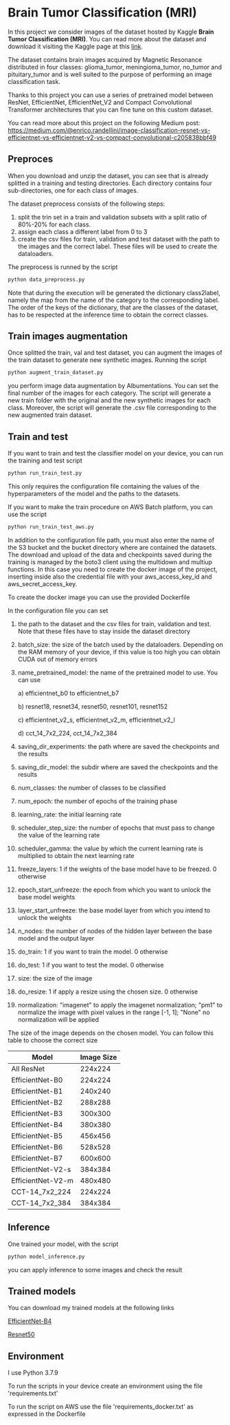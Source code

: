 # Brain Tumor Classification (MRI)

In this project we consider images of the dataset hosted by Kaggle **Brain Tumor Classification (MRI)**.
You can read more about the dataset and download it visiting the Kaggle page
at this [link](https://www.kaggle.com/datasets/sartajbhuvaji/brain-tumor-classification-mri?select=Training).

The dataset contains brain images acquired by Magnetic Resonance distributed in four classes: 
glioma_tumor, meningioma_tumor, no_tumor and pituitary_tumor and 
is well suited to the purpose of performing an image classification task.

Thanks to this project you can use a series of pretrained model between 
ResNet, EfficientNet, EfficientNet_V2 and Compact Convolutional Transformer architectures
that you can fine tune on this custom dataset.

You can read more about this project on the following Medium post: https://medium.com/@enrico.randellini/image-classification-resnet-vs-efficientnet-vs-efficientnet-v2-vs-compact-convolutional-c205838bbf49

## Preproces

When you download and unzip the dataset, you can see that is already splitted in a training and testing directories.
Each directory contains four sub-directories, one for each class of images.

The dataset preprocess consists of the following steps:

1) split the trin set in a train and validation subsets with a split ratio of 80%-20% for each class.
2) assign each class a different label from 0 to 3
3) create the csv files for train, validation and test dataset with the path to the images and the correct label.
   These files will be used to create the dataloaders.

The preprocess is runned by the script

```bash
python data_preprocess.py
```
Note that during the execution will be generated the dictionary class2label, namely the map from the name of the
category to the corresponding label. The order of the keys of the dictionary, that are the classes of the dataset, has to be respected
at the inference time to obtain the correct classes.

## Train images augmentation

Once splitted the train, val and test dataset, you can augment the images of the train dataset to generate new synthetic images.
Running the script

```bash
python augment_train_dataset.py
```

you perform image data augmentation by Albumentations. You can set the final number of the images for each category.
The script will generate a new train folder with the original and the new synthetic images for each class. 
Moreover, the script will generate the .csv file corresponding to the new augmented train dataset.

## Train and test

If you want to train and test the classifier model on your device, you can run the training and test script
```bash
python run_train_test.py
```
This only requires the configuration file containing the values of the hyperparameters 
of the model and the paths to the datasets.

If you want to make the train procedure on AWS Batch platform, you can use the script
```bash
python run_train_test_aws.py
```
In addition to the configuration file path, you must also enter the name of the S3 bucket 
and the bucket directory where are contained the datasets. 
The download and upload of the data and checkpoints saved during the training is managed 
by the boto3 client using the multidown and multiup functions.
In this case you need to create the docker image of the project, inserting inside also the
credential file with your aws_access_key_id and aws_secret_access_key.

To create the docker image you can use the provided Dockerfile

In the configuration file you can set

1) the path to the dataset and the csv files for train, validation and test. Note that these files
   have to stay inside the dataset directory
2) batch_size: the size of the batch used by the dataloaders. 
   Depending on the RAM memory of your device, if this value is too high you can obtain CUDA out of memory errors
3) name_pretrained_model: the name of the pretrained model to use. You can use
   
   a) efficientnet_b0 to efficientnet_b7 
   
   b) resnet18, resnet34, resnet50, resnet101, resnet152

   c) efficientnet_v2_s, efficientnet_v2_m, efficientnet_v2_l

   d) cct_14_7x2_224, cct_14_7x2_384

4) saving_dir_experiments: the path where are saved the checkpoints and the results
5) saving_dir_model: the subdir where are saved the checkpoints and the results 
6) num_classes: the number of classes to be classified
7) num_epoch: the number of epochs of the training phase
8) learning_rate: the initial learning rate
9) scheduler_step_size: the number of epochs that must pass to change the value of the learning rate
10) scheduler_gamma: the value by which the current learning rate is multiplied to obtain the next learning rate 
11) freeze_layers: 1 if the weights of the base model have to be freezed. 0 otherwise
12) epoch_start_unfreeze: the epoch from which you want to unlock the base model weights
13) layer_start_unfreeze: the base model layer from which you intend to unlock the weights
14)  n_nodes: the number of nodes of the hidden layer between the base model and the output layer
15) do_train: 1 if you want to train the model. 0 otherwise
16) do_test: 1 if you want to test the model. 0 otherwise
17) size: the size of the image
18) do_resize: 1 if apply a resize using the chosen size. 0 otherwise
19) normalization: "imagenet" to apply the imagenet normalization; "pm1" to normalize the image with pixel values in the range [-1, 1]; "None" no normalization will be applied

The size of the image depends on the chosen model. You can follow this table to choose the correct size

Model  | Image Size
------------- | -------------
 All ResNet  | 224x224
 EfficientNet-B0 | 224x224
 EfficientNet-B1 |  240x240
 EfficientNet-B2 |  288x288
 EfficientNet-B3 |  300x300
 EfficientNet-B4 |  380x380
 EfficientNet-B5 |  456x456
 EfficientNet-B6 |  528x528
 EfficientNet-B7 |  600x600
 EfficientNet-V2-s|  384x384
 EfficientNet-V2-m |  480x480
 CCT-14_7x2_224 |  224x224
 CCT-14_7x2_384 |  384x384

## Inference

One trained your model, with the script 
```bash
python model_inference.py
```
you can apply inference to some images and check the result

## Trained models

You can download my trained models at the following links

[EfficientNet-B4](https://drive.google.com/file/d/103Z_c028sqbxGVeAUCUuH2jscgRcp9Cl/view?usp=share_link)

[Resnet50](https://drive.google.com/file/d/1-4iJ_Ntk4_LBtWMDM4OO97_YzJAigPyZ/view?usp=sharing)

## Environment

I use Python 3.7.9

To run the scripts in your device create an environment using the file 'requirements.txt'

To run the script on AWS use the file 'requirements_docker.txt' as expressed in the Dockerfile


